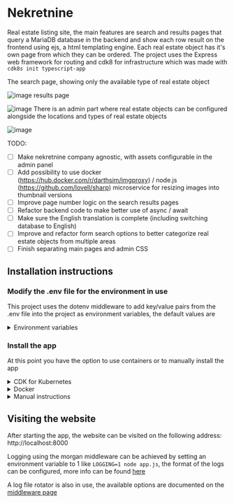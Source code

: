 # Nekretnine

Real estate listing site, the main features are search and results pages that query a MariaDB database in the backend and show each row result on the frontend using ejs, a html templating engine. Each real estate object has it's own page from which they can be ordered. The project uses the Express web framework for routing and cdk8 for infrastructure which was made with `cdk8s init typescript-app`

The search page, showing only the available type of real estate object

![image](https://user-images.githubusercontent.com/4060824/157556757-fdd17e59-82a2-4f39-be58-9d6043e820a9.png)
results page

![image](https://user-images.githubusercontent.com/4060824/157556804-d2cd9006-959b-4126-9f0c-6764873205b7.png)
There is an admin part where real estate objects can be configured alongside the locations and types of real estate objects

![image](https://user-images.githubusercontent.com/4060824/157557394-7bcf3f88-1d54-40cb-b400-35842970add9.png)

TODO:
- [ ] Make nekretnine company agnostic, with assets configurable in the admin panel
- [ ] Add possibility to use docker (https://hub.docker.com/r/darthsim/imgproxy) / node.js (https://github.com/lovell/sharp) microservice for resizing images into thumbnail versions
- [ ] Improve page number logic on the search results pages
- [ ] Refactor backend code to make better use of async / await
- [ ] Make sure the English translation is complete (including switching database to English)
- [ ] Improve and refactor form search options to better categorize real estate objects from multiple areas
- [ ] Finish separating main pages and admin CSS

## Installation instructions

### Modify the .env file for the environment in use

This project uses the dotenv middleware to add key/value pairs from the .env file into the project as environment variables, the default values are

<details>
  <summary>Environment variables</summary>

  ```
  NODE_ENV = "production"
  ```

  Default production value, you may change it to development for debugging

  ```
  DB_HOST = "db"
  ```

  Should be set to the address of the database

  ```
  DB_USER = "testuser123"
  ```

  Should be set to the user who has control over the database

  ```
  DB_PASS = "testpass123"
  ```

  The password of the user who has control over the database

  ```
  DB_DB = "nekretnine"
  ```

  The name of the database itself

  ```
  DB_PORT = "3306"
  ```

  The port of the database

  ```
  COOKIE_SECRET = "testcookie123"
  ```

  Should be a random string, for cookie authentificaiton

  ```
  WEB_PASS = "testpass123"
  ```

  The password to the admin part of the site, should be strong (minimum 8 characters consiting of at least 1 uppercase and lowercase letter, 1 number and 1 special character)

  ```
  WEB_PORT = "8000"
  ```

  The port the website will listen on
</details>

### Install the app

At this point you have the option to use containers or to manually install the app

<details>
  <summary>CDK for Kubernetes</summary>

  cdk8 can be installed with `npm install -g cdk8s-cli typescript`

  Running `npm run build` will create a dist/nekretnine.k8s.yaml file which can be deployed with `kubectl apply -f dist/`

  The deployed cluster will be similar to to the one created by Docker compose in the Docker instructions
</details>

<details>
  <summary>Docker</summary>

  Docker can be found on the official site: https://www.docker.com

  Running `docker compose --env-file ../.env up` will build the Dockerfile in the root directory and start 2 containers, the nodejs site and a MariaDB database, populated with some sample data

  Alternatively, if you configured the .env file with another database you can skip using docker compose and run just the nodejs container like this:

  ```
  docker build -t nekretnine:latest .
  docker run --name nekretnine -d --restart unless-stopped -p 8000:8000 nekretnine:latest
  ```
</details>

<details>
  <summary>Manual instructions</summary>

  These commands should be run inside the root folder of the project, i'm assuming you'll be running them on Linux but they can easily be modified for Windows

  #### Install nodejs and the dependencies for the app

  Node.js can be found on the offical site: https://nodejs.org

  With Node.js installed, running `npm install` will download and install all the needed dependencies

  #### Import the database

  The database in use by the project is MariaDB which is cross compatible with MySQL, first the database for app should be created:

  ```
  mysql -u root -p -e "CREATE DATABASE nekretnine"
  ```

  Then the schema should be imported into the created database

  ```
  mysql -u root -p nekretnine < nekretnine.sql
  ```

  There is dummy data available in the repository with locations for the Niš, Serbia area. It can be imported like this:

  ```
  mysql -u root -p nekretnine < data.sql
  ```

  All of these commands will prompt for the password of the root user

  #### Running the app

  The app can be started with a shell script that will automatically start the app and restart it should it crash

  ```
  cd src && sh app.sh
  ```

  alternatively, the app.js file can be ran directly directly with npm

  ```
  npm start
  ```
</details>

## Visiting the website

After starting the app, the website can be visited on the following address: http://localhost:8000

Logging using the morgan middleware can be achieved by setting an environment variable to 1 like `LOGGING=1 node app.js`, the format of the logs can be configured, more info can be found [here](https://github.com/expressjs/morgan#predefined-formats)

A log file rotator is also in use, the available options are documented on the [middleware page](https://www.npmjs.com/package/rotating-file-stream#options)
